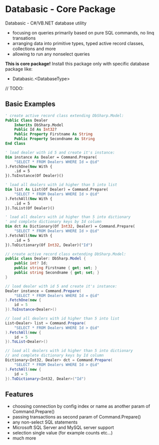 # Databasic - Core Package

 Databasic - C#/VB.NET database utility
 - focusing on queries primarily based on pure SQL commands, no linq transations
- arranging data into primitive types, typed active record classes, collections and more
- allowing to run any nonselect queries

**This is core package!**
Install this package only with specific database package like: 
- Databasic.&#60;DatabaseType&#62;

// TODO:
## Basic Examples
```vb
' create active record class extending DbSharp.Model:
Public Class Dealer
    Inherits DbSharp.Model
    Public Id As Int32?
    Public Property Firstname As String
    Public Property Secondname As String
End Class

' load dealer with id 5 and create it's instance:
Dim instance As Dealer = Command.Prepare(
    "SELECT * FROM Dealers WHERE Id = @id"
).FetchOne(New With {
    .id = 5
}).ToInstance(Of Dealer)()

' load all dealers with id higher than 5 into list
Dim list As List(Of Dealer) = Command.Prepare(
    "SELECT * FROM Dealers WHERE Id > @id"
).FetchAll(New With {
    .id = 5
}).ToList(Of Dealer)()

' load all dealers with id higher than 5 into dictionary
' and complete dictionary keys by Id column
Dim dct As Dictionary(Of Int32, Dealer) = Command.Prepare(
    "SELECT * FROM Dealers WHERE Id > @id"
).FetchAll(New With {
    .id = 5
}).ToDictionary(Of Int32, Dealer)("Id")
```

```cs
// create active record class extending DbSharp.Model:
public class Dealer: DbSharp.Model {
    public int? Id;
    public string Firstname { get; set; }
    public string Secondname { get; set; }
}

// load dealer with id 5 and create it's instance:
Dealer instance = Command.Prepare(
    "SELECT * FROM Dealers WHERE Id = @id"
).FetchOne(new {
    id = 5
}).ToInstance<Dealer>()

// load all dealers with id higher than 5 into list
List<Dealer> list = Command.Prepare(
    "SELECT * FROM Dealers WHERE Id > @id"
).FetchAll(new {
    id = 5
}).ToList<Dealer>()

// load all dealers with id higher than 5 into dictionary
// and complete dictionary keys by Id column
Dictionary<Int32, Dealer> dct = Command.Prepare(
    "SELECT * FROM Dealers WHERE Id > @id"
).FetchAll(new {
    id = 5
}).ToDictionary<Int32, Dealer>("Id")
```

## Features
- choosing connection by config index or name as another param of Command.Prepare()
- passing transactions as second param of Command.Prepare()
- any non-select SQL statements
- Microsoft SQL Server and MySQL server support
- selection single value (for example counts etc...)
- much more
